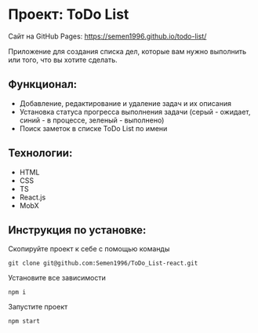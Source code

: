 # Проект: ToDo List
Сайт на GitHub Pages: https://semen1996.github.io/todo-list/ 

Приложение для создания списка дел, которые вам нужно выполнить или того, что вы хотите сделать.

## Функционал:

* Добавление, редактирование и удаление задач и их описания
* Установка статуса прогресса выполнения задачи (серый - ожидает, синий - в процессе, зеленый - выполнено)
* Поиск заметок в списке ToDo List по имени

## Технологии: 

* HTML
* CSS
* TS
* React.js
* MobX

## Инструкция по установке: 


Скопируйте проект к себе с помощью команды

```
git clone git@github.com:Semen1996/ToDo_List-react.git
```

Установите все зависимости

```
npm i
```

Запустите проект

```
npm start
```